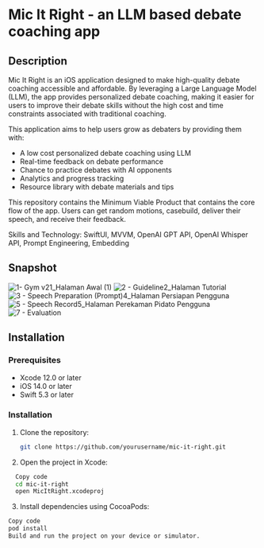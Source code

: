 # Mic It Right - an LLM based debate coaching app

## Description

Mic It Right is an iOS application designed to make high-quality debate coaching accessible and affordable. By leveraging a Large Language Model (LLM), the app provides personalized debate coaching, making it easier for users to improve their debate skills without the high cost and time constraints associated with traditional coaching.

This application aims to help users grow as debaters by providing them with:
- A low cost personalized debate coaching using LLM
- Real-time feedback on debate performance
- Chance to practice debates with AI opponents
- Analytics and progress tracking
- Resource library with debate materials and tips

This repository contains the Minimum Viable Product that contains the core flow of the app. Users can get random motions, casebuild, deliver their speech, and receive their feedback. 

Skills and Technology: SwiftUI, MVVM, OpenAI GPT API, OpenAI Whisper API, Prompt Engineering, Embedding

## Snapshot
![1- Gym v21_Halaman Awal (1)](https://github.com/RyanKusnadi2023/Mic-It-Right---LLM-Based-Debate-Coach/assets/138027129/8d328545-1650-4e7a-957b-c0e9a2e49f06)
![2 - Guideline2_Halaman Tutorial](https://github.com/RyanKusnadi2023/Mic-It-Right---LLM-Based-Debate-Coach/assets/138027129/a3dc1065-95a4-41a6-81e0-7e1ccb066dab)
![3 - Speech Preparation (Prompt)4_Halaman Persiapan Pengguna](https://github.com/RyanKusnadi2023/Mic-It-Right---LLM-Based-Debate-Coach/assets/138027129/52ec0bc0-b11d-4946-8877-f9a049e04d79)
![5 - Speech Record5_Halaman Perekaman Pidato Pengguna](https://github.com/RyanKusnadi2023/Mic-It-Right---LLM-Based-Debate-Coach/assets/138027129/8baa11b6-db8c-40a2-8c8a-69a33d565c45)
![7 - Evaluation](https://github.com/RyanKusnadi2023/Mic-It-Right---LLM-Based-Debate-Coach/assets/138027129/34e0014b-0a56-47d7-a11b-6bffa853dbc6)


## Installation

### Prerequisites
- Xcode 12.0 or later
- iOS 14.0 or later
- Swift 5.3 or later

### Installation
1. Clone the repository:
   ```sh
   git clone https://github.com/yourusername/mic-it-right.git
   ```
2. Open the project in Xcode:
```sh
  Copy code
  cd mic-it-right
  open MicItRight.xcodeproj
```
3. Install dependencies using CocoaPods:

```sh
Copy code
pod install
Build and run the project on your device or simulator.
```
